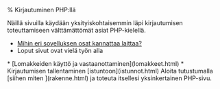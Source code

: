 % Kirjautuminen PHP:llä

<wip />

Näillä sivuilla käydään yksityiskohtaisemmin läpi kirjautumisen toteuttamiseen välttämättömät asiat PHP-kielellä.

* [Mihin eri sovelluksen osat kannattaa laittaa?](rakenne.html) 
* Loput sivut ovat vielä työn alla
<comment>
* [Lomakkeiden käyttö ja vastaanottaminen](lomakkeet.html)
* Kirjautumisen tallentaminen [istuntoon](istunnot.html)
</comment>

<ohje>
Aloita tutustumalla [siihen miten ](rakenne.html) ja
toteuta itsellesi yksinkertainen PHP-sivu.
</ohje>
